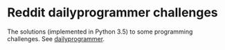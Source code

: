 # Reddit dailyprogrammer challenges
The solutions (implemented in Python 3.5) to some programming challenges. See [dailyprogrammer](https://www.reddit.com/r/dailyprogrammer/).